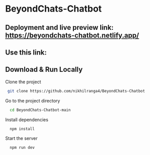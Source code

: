 # BeyondChats-Chatbot

## Deployment and live preview link: https://beyondchats-chatbot.netlify.app/

## Use this link:

## Download & Run Locally

Clone the project

```bash
 git clone https://github.com/nikhilranga4/BeyondChats-Chatbot
```

Go to the project directory

```bash
  cd BeyondChats-Chatbot-main
```

Install dependencies

```bash
  npm install
```

Start the server

```bash
  npm run dev
```
